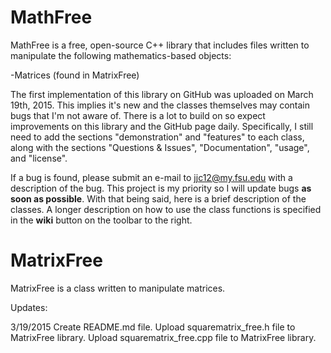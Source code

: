 # MathFree

MathFree is a free, open-source C++ library that includes files written to manipulate the following mathematics-based
objects:

-Matrices (found in MatrixFree)

The first implementation of this library on GitHub was uploaded on March 19th, 2015. This implies it's new and the
classes themselves may contain bugs that I'm not aware of. There is a lot to build on so expect improvements on this
library and the GitHub page daily. Specifically, I still need to add the sections "demonstration" and "features" to each
class, along with the sections "Questions & Issues", "Documentation", "usage", and "license". 

If a bug is found, please submit an e-mail to jjc12@my.fsu.edu with a description of the bug. This project is my priority
so I will update bugs **as soon as possible**. With that being said, here is a brief description of the classes. A longer
description on how to use the class functions is specified in the **wiki** button on the toolbar to the right.

# MatrixFree

MatrixFree is a class written to manipulate matrices.

Updates:

3/19/2015
Create README.md file.
Upload squarematrix_free.h file to MatrixFree library.
Upload squarematrix_free.cpp file to MatrixFree library.
